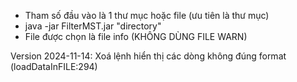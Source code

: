 - Tham số đầu vào là 1 thư mục hoặc file (ưu tiên là thư mục)
- java -jar FilterMST.jar "directory"
- File được chọn là file info (KHÔNG DÙNG FILE WARN)

Version 2024-11-14:
	Xoá lệnh hiển thị các dòng không đúng format (loadDataInFILE:294)